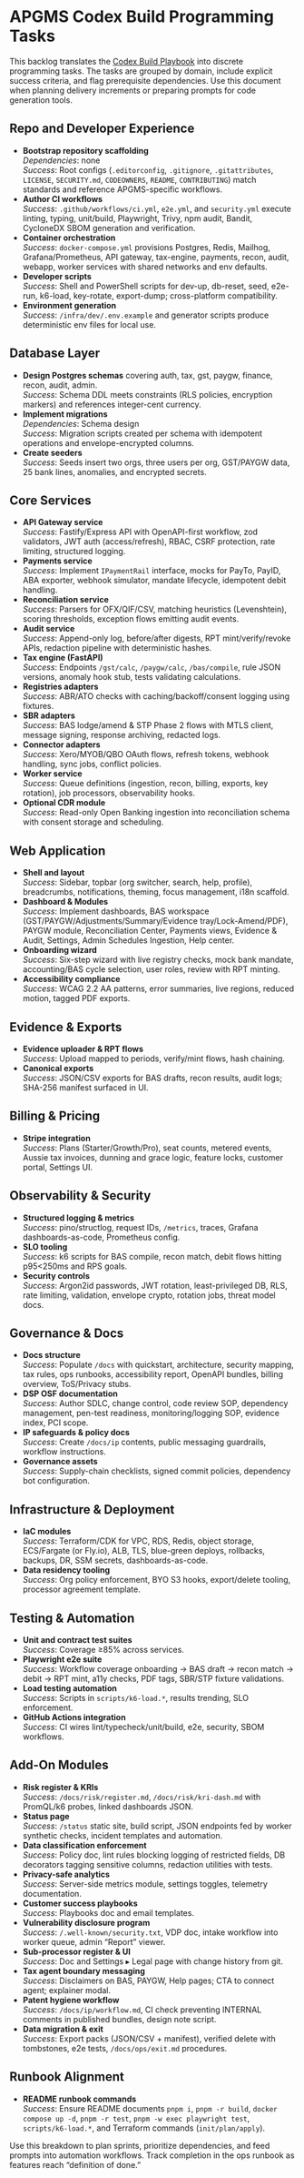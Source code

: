 # APGMS Codex Build Programming Tasks

This backlog translates the [Codex Build Playbook](./codex-build-playbook.md) into discrete programming tasks. The tasks are grouped by domain, include explicit success criteria, and flag prerequisite dependencies. Use this document when planning delivery increments or preparing prompts for code generation tools.

## Repo and Developer Experience
- **Bootstrap repository scaffolding**  
  _Dependencies_: none  
  _Success_: Root configs (`.editorconfig`, `.gitignore`, `.gitattributes`, `LICENSE`, `SECURITY.md`, `CODEOWNERS`, `README`, `CONTRIBUTING`) match standards and reference APGMS-specific workflows.
- **Author CI workflows**  
  _Success_: `.github/workflows/ci.yml`, `e2e.yml`, and `security.yml` execute linting, typing, unit/build, Playwright, Trivy, npm audit, Bandit, CycloneDX SBOM generation and verification.
- **Container orchestration**  
  _Success_: `docker-compose.yml` provisions Postgres, Redis, Mailhog, Grafana/Prometheus, API gateway, tax-engine, payments, recon, audit, webapp, worker services with shared networks and env defaults.
- **Developer scripts**  
  _Success_: Shell and PowerShell scripts for dev-up, db-reset, seed, e2e-run, k6-load, key-rotate, export-dump; cross-platform compatibility.
- **Environment generation**  
  _Success_: `/infra/dev/.env.example` and generator scripts produce deterministic env files for local use.

## Database Layer
- **Design Postgres schemas** covering auth, tax, gst, paygw, finance, recon, audit, admin.  
  _Success_: Schema DDL meets constraints (RLS policies, encryption markers) and references integer-cent currency.  
- **Implement migrations**  
  _Dependencies_: Schema design  
  _Success_: Migration scripts created per schema with idempotent operations and envelope-encrypted columns.
- **Create seeders**  
  _Success_: Seeds insert two orgs, three users per org, GST/PAYGW data, 25 bank lines, anomalies, and encrypted secrets.

## Core Services
- **API Gateway service**  
  _Success_: Fastify/Express API with OpenAPI-first workflow, zod validators, JWT auth (access/refresh), RBAC, CSRF protection, rate limiting, structured logging.
- **Payments service**  
  _Success_: Implement `IPaymentRail` interface, mocks for PayTo, PayID, ABA exporter, webhook simulator, mandate lifecycle, idempotent debit handling.
- **Reconciliation service**  
  _Success_: Parsers for OFX/QIF/CSV, matching heuristics (Levenshtein), scoring thresholds, exception flows emitting audit events.
- **Audit service**  
  _Success_: Append-only log, before/after digests, RPT mint/verify/revoke APIs, redaction pipeline with deterministic hashes.
- **Tax engine (FastAPI)**  
  _Success_: Endpoints `/gst/calc`, `/paygw/calc`, `/bas/compile`, rule JSON versions, anomaly hook stub, tests validating calculations.
- **Registries adapters**  
  _Success_: ABR/ATO checks with caching/backoff/consent logging using fixtures.
- **SBR adapters**  
  _Success_: BAS lodge/amend & STP Phase 2 flows with MTLS client, message signing, response archiving, redacted logs.
- **Connector adapters**  
  _Success_: Xero/MYOB/QBO OAuth flows, refresh tokens, webhook handling, sync jobs, conflict policies.
- **Worker service**  
  _Success_: Queue definitions (ingestion, recon, billing, exports, key rotation), job processors, observability hooks.
- **Optional CDR module**  
  _Success_: Read-only Open Banking ingestion into reconciliation schema with consent storage and scheduling.

## Web Application
- **Shell and layout**  
  _Success_: Sidebar, topbar (org switcher, search, help, profile), breadcrumbs, notifications, theming, focus management, i18n scaffold.
- **Dashboard & Modules**  
  _Success_: Implement dashboards, BAS workspace (GST/PAYGW/Adjustments/Summary/Evidence tray/Lock-Amend/PDF), PAYGW module, Reconciliation Center, Payments views, Evidence & Audit, Settings, Admin Schedules Ingestion, Help center.
- **Onboarding wizard**  
  _Success_: Six-step wizard with live registry checks, mock bank mandate, accounting/BAS cycle selection, user roles, review with RPT minting.
- **Accessibility compliance**  
  _Success_: WCAG 2.2 AA patterns, error summaries, live regions, reduced motion, tagged PDF exports.

## Evidence & Exports
- **Evidence uploader & RPT flows**  
  _Success_: Upload mapped to periods, verify/mint flows, hash chaining.
- **Canonical exports**  
  _Success_: JSON/CSV exports for BAS drafts, recon results, audit logs; SHA-256 manifest surfaced in UI.

## Billing & Pricing
- **Stripe integration**  
  _Success_: Plans (Starter/Growth/Pro), seat counts, metered events, Aussie tax invoices, dunning and grace logic, feature locks, customer portal, Settings UI.

## Observability & Security
- **Structured logging & metrics**  
  _Success_: pino/structlog, request IDs, `/metrics`, traces, Grafana dashboards-as-code, Prometheus config.
- **SLO tooling**  
  _Success_: k6 scripts for BAS compile, recon match, debit flows hitting p95<250ms and RPS goals.
- **Security controls**  
  _Success_: Argon2id passwords, JWT rotation, least-privileged DB, RLS, rate limiting, validation, envelope crypto, rotation jobs, threat model docs.

## Governance & Docs
- **Docs structure**  
  _Success_: Populate `/docs` with quickstart, architecture, security mapping, tax rules, ops runbooks, accessibility report, OpenAPI bundles, billing overview, ToS/Privacy stubs.
- **DSP OSF documentation**  
  _Success_: Author SDLC, change control, code review SOP, dependency management, pen-test readiness, monitoring/logging SOP, evidence index, PCI scope.
- **IP safeguards & policy docs**  
  _Success_: Create `/docs/ip` contents, public messaging guardrails, workflow instructions.
- **Governance assets**  
  _Success_: Supply-chain checklists, signed commit policies, dependency bot configuration.

## Infrastructure & Deployment
- **IaC modules**  
  _Success_: Terraform/CDK for VPC, RDS, Redis, object storage, ECS/Fargate (or Fly.io), ALB, TLS, blue-green deploys, rollbacks, backups, DR, SSM secrets, dashboards-as-code.
- **Data residency tooling**  
  _Success_: Org policy enforcement, BYO S3 hooks, export/delete tooling, processor agreement template.

## Testing & Automation
- **Unit and contract test suites**  
  _Success_: Coverage ≥85% across services.
- **Playwright e2e suite**  
  _Success_: Workflow coverage onboarding → BAS draft → recon match → debit → RPT mint, a11y checks, PDF tags, SBR/STP fixture validations.
- **Load testing automation**  
  _Success_: Scripts in `scripts/k6-load.*`, results trending, SLO enforcement.
- **GitHub Actions integration**  
  _Success_: CI wires lint/typecheck/unit/build, e2e, security, SBOM workflows.

## Add-On Modules
- **Risk register & KRIs**  
  _Success_: `/docs/risk/register.md`, `/docs/risk/kri-dash.md` with PromQL/k6 probes, linked dashboards JSON.
- **Status page**  
  _Success_: `/status` static site, build script, JSON endpoints fed by worker synthetic checks, incident templates and automation.
- **Data classification enforcement**  
  _Success_: Policy doc, lint rules blocking logging of restricted fields, DB decorators tagging sensitive columns, redaction utilities with tests.
- **Privacy-safe analytics**  
  _Success_: Server-side metrics module, settings toggles, telemetry documentation.
- **Customer success playbooks**  
  _Success_: Playbooks doc and email templates.
- **Vulnerability disclosure program**  
  _Success_: `/.well-known/security.txt`, VDP doc, intake workflow into worker queue, admin “Report” viewer.
- **Sub-processor register & UI**  
  _Success_: Doc and Settings ▸ Legal page with change history from git.
- **Tax agent boundary messaging**  
  _Success_: Disclaimers on BAS, PAYGW, Help pages; CTA to connect agent; explainer modal.
- **Patent hygiene workflow**  
  _Success_: `/docs/ip/workflow.md`, CI check preventing INTERNAL comments in published bundles, design note script.
- **Data migration & exit**  
  _Success_: Export packs (JSON/CSV + manifest), verified delete with tombstones, e2e tests, `/docs/ops/exit.md` procedures.

## Runbook Alignment
- **README runbook commands**  
  _Success_: Ensure README documents `pnpm i`, `pnpm -r build`, `docker compose up -d`, `pnpm -r test`, `pnpm -w exec playwright test`, `scripts/k6-load.*`, and Terraform commands (`init/plan/apply`).

Use this breakdown to plan sprints, prioritize dependencies, and feed prompts into automation workflows. Track completion in the ops runbook as features reach “definition of done.”
